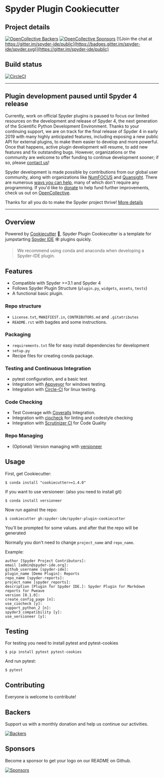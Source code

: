 # Spyder Plugin Cookiecutter

## Project details
[![OpenCollective Backers](https://opencollective.com/spyder/backers/badge.svg?color=blue)](#backers)
[![OpenCollective Sponsors](https://opencollective.com/spyder/sponsors/badge.svg?color=blue)](#sponsors)
[![Join the chat at https://gitter.im/spyder-ide/public](https://badges.gitter.im/spyder-ide/spyder.svg)](https://gitter.im/spyder-ide/public)

## Build status
[![CircleCI](https://circleci.com/gh/spyder-ide/spyder-plugin-cookiecutter.svg?style=svg)](https://circleci.com/gh/spyder-ide/spyder-plugin-cookiecutter)

----

## Plugin development paused until Spyder 4 release

Currently, work on official Spyder plugins is paused to focus our limited
resources on the development and release of Spyder 4, the next generation
of the Scientific Python Development Environment. Thanks to your continuing
support, we are on track for the final release of Spyder 4 in early 2019
with many highly anticipated features, including exposing a new public API for
external plugins, to make them easier to develop and more powerful.
Once that happens, active plugin development will resume, to add new features
and fix outstanding bugs. However, organizations or the community are welcome
to offer funding to continue development sooner; if so, please [contact us](
mailto:ccordoba12@gmail.com)!

Spyder development is made possible by contributions from our global user
community, along with organizations like [NumFOCUS](
https://www.numfocus.org) and [Quansight](https://www.quansight.com).
There are numerous [ways you can help](
https://github.com/spyder-ide/spyder/wiki/Contributing-to-Spyder),
many of which don't require any programming. If you'd like to [donate](
https://opencollective.com/spyder/donate) to help fund further improvements,
check us out on [OpenCollective](https://opencollective.com/spyder).

Thanks for all you do to make the Spyder project thrive! [More details](
https://github.com/spyder-ide/spyder/wiki/Current-Funding-and-Development-Status)

----

## Overview

Powered by [Cookiecutter](https://github.com/audreyr/cookiecutter) :cookie:, Spyder Plugin Cookiecutter is a template for jumpstarting [Spyder IDE](https://github.com/spyder-ide/spyder) :spider_web: plugins quickly.

> We recommend using conda and anaconda when developing a Spyder-IDE plugin.

## Features

- Compatible with Spyder >=3.1 and Spyder 4
- Follows Spyder Plugin Structure (`plugin.py`, `widgets`, `assets`, `tests`)
- A functional basic plugin.

### Repo structure
- `License.txt`, `MANIFIEST.in`, `CONTRIBUTORS.md` and `.gitatributes`
- `README.rst` with bagdes and some instructions.

### Packaging

- `requirements.txt` file for easy install dependencies for development
- `setup.py`
- Recipe files for creating conda package.

### Testing and Continuous Integration

- pytest configuration, and a basic test
- Integration with [Appveyor](https://www.appveyor.com/) for windows testing.
- Integration with [Circle-CI](https://circleci.com/) for linux testing.

### Code Checking

- Test Coverage with [Coveralls](https://coveralls.io/) Integration.
- Integration with [ciocheck](https://github.com/ContinuumIO/ciocheck/) for linting and codestyle checking
- Integration with [Scrutinizer CI](https://scrutinizer-ci.com/) for Code Quality

### Repo Managing

- (Optional) Version managing with  [versioneer](https://github.com/warner/python-versioneer)


## Usage

First, get Cookiecutter:

```
$ conda install "cookiecutter>=1.4.0"
```

If you want to use versioneer: (also you need to install git)

```
$ conda install versioneer
```

Now run against the repo:

```
$ cookiecutter gh:spyder-ide/spyder-plugin-cookiecutter
```

You'll be prompted for some values. and after that the repo will be generated

Normally you don't need to change `project_name` and `repo_name`.

Example:

```
author [Spyder Project Contributors]:
email [admin@spyder-ide.org]:
github_username [spyder-ide]:
plugin_name [Demo Plugin]: Reports
repo_name [spyder-reports]:
project_name [spyder_reports]:
description [Plugin for Spyder IDE.]: Spyder Plugin for Markdown reports for Pweave
version [0.1.0]:
create_config_page [n]:
use_ciocheck [y]:
support_python_2 [n]:
spyder3_compatibility [y]:
use_versioneer [y]:
```

## Testing

For testing you need to install pytest and pytest-cookies

```
$ pip install pytest pytest-cookies
```

And run pytest:

```
$ pytest
```

## Contributing

Everyone is welcome to contribute!

## Backers

Support us with a monthly donation and help us continue our activities.

[![Backers](https://opencollective.com/spyder/backers.svg)](https://opencollective.com/spyder#support)

## Sponsors

Become a sponsor to get your logo on our README on Github.

[![Sponsors](https://opencollective.com/spyder/sponsors.svg)](https://opencollective.com/spyder#support)
